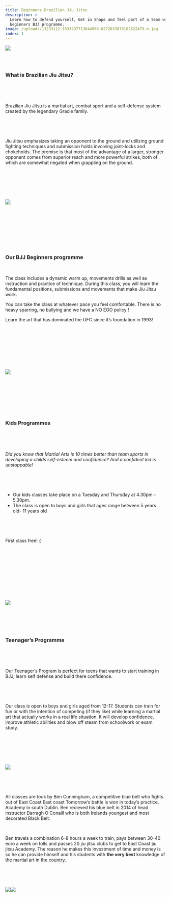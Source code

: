 ```yaml
---
title: Beginners Brazilian Jiu Jitsu
description: >-
  Learn how to defend yourself, Get in Shape and feel part of a team with our
  beginners BJJ programme.
image: /uploads/13233112-1533297713644569-8272633878182622479-n.jpg
index: 1
---
```



![](/uploads/versions/13233112-1533297713644569-8272633878182622479-n---x----849-835x---.jpg)

### &nbsp;

### **What is Brazilian Jiu Jitsu?**

&nbsp;

&nbsp;

Brazilian Jiu Jitsu is a martial art, combat sport and a self-defense system created by the legendary Gracie family.

&nbsp;

&nbsp;

Jiu Jitsu emphasizes taking an opponent to the ground and utilizing ground fighting techniques and submission holds involving joint-locks and chokeholds. The premise is that most of the advantage of a larger, stronger opponent comes from superior reach and more powerful strikes, both of which are somewhat negated when grappling on the ground.

&nbsp;

&nbsp;

&nbsp;

![](/uploads/versions/13503065-1545179569123050-2793428467608878279-o---x----1176-540x---.jpg)&nbsp;&nbsp;

### &nbsp;

### &nbsp;

### &nbsp;

### **Our BJJ Beginners programme**

&nbsp;

The class includes a dynamic warm up, movements drills as well as instruction and practice of technique. During this class, you will learn the fundamental positions, submissions and movements that make Jiu Jitsu work.&nbsp;

You can take the class at whatever pace you feel comfortable. There is no heavy sparring, no bullying and we have a NO EGO policy ! &nbsp;

Learn the art that has dominated the UFC since it’s foundation in 1993!

&nbsp;

&nbsp;

&nbsp;

&nbsp;

### ![](/uploads/versions/20170727-1731520---x----1136-639x---.jpg)

### &nbsp;

### &nbsp;

&nbsp;

### **Kids Programmes**

&nbsp;

&nbsp;

*Did you know that Martial Arts is 10 times better than team sports in developing a childs self-esteem and confidence? And a confident kid is unstoppable!*

&nbsp;

&nbsp;

* Our kids classes take place on a Tuesday and Thursday at 4.30pm - 5.30pm.
* The class is open to boys and girls that ages range between 5 years old- 11 years old

&nbsp;

&nbsp;

First class free! :)

&nbsp;

&nbsp;

&nbsp;

&nbsp;

&nbsp;

### ![](/uploads/versions/19055184-635938069928094-3867460336403018773-o-1---x----720-477x---.jpg)

### &nbsp;

&nbsp;

### **Teenager’s Programme**

&nbsp;

&nbsp;

Our Teenager’s Program is perfect for teens that wants to start training in BJJ, learn self defense and build there confidence.

&nbsp;

&nbsp;

Our class is open to boys and girls aged from 12-17. Students can train for fun or with the intention of competing (if they like) while learning a martial art that actually works in a real life situation. It will develop confidence, improve athletic abilities and blow off steam from schoolwork or exam study.

&nbsp;

&nbsp;

&nbsp;

![](/uploads/versions/img-20170730-wa0004-1---x----359-639x---.jpg)

&nbsp;

&nbsp;

All classes are took by Ben Cunningham, a competitive blue belt who fights out of East Coast East coast Tomorrow’s battle is won in today’s practice. Academy in south Dublin. Ben recieved his blue belt in 2014 of head instructor Darragh O Conaill who is both Irelands youngest and most decorated Black Belt.

&nbsp;

Ben travels a combination 6-8 hours a week to train, pays between 30-40 euro a week on tolls and passes 20 jiu jitsu clubs to get to East Coast jiu jitsu Academy. The reason he makes this investment of time and money is so he can provide himself and his students with **the very best** knowledge of the martial art in the country.

&nbsp;

&nbsp;

![](/uploads/versions/20776665-1976680389211360-4956305605765613403-o---x----720-480x---.jpg)![](/uploads/versions/35732380483-5556bac001-c---x----800-534x---.jpg)
